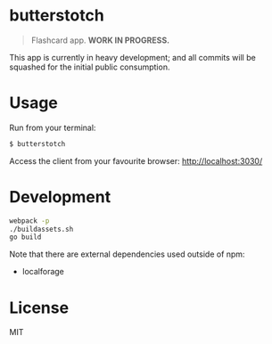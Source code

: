 butterstotch
============

> Flashcard app. **WORK IN PROGRESS.**

This app is currently in heavy development; and all commits will be squashed for the initial public consumption.

Usage
=====

Run from your terminal:

```sh
$ butterstotch
```

Access the client from your favourite browser: [http://localhost:3030/](http://localhost:3030/)

Development
===========

```sh
webpack -p
./buildassets.sh
go build
```

Note that there are external dependencies used outside of npm:
- localforage

License
=======

MIT
